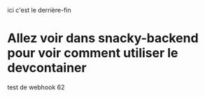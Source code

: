 ici c'est le derrière-fin

# Allez voir dans snacky-backend pour voir comment utiliser le devcontainer

test de webhook 62
